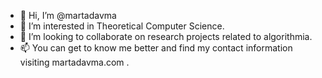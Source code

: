 - 👋 Hi, I’m @martadavma
- 👀 I’m interested in Theoretical Computer Science.
- 💞️ I’m looking to collaborate on research projects related to algorithmia.
- 📫 You can get to know me better and find my contact information visiting martadavma.com .

<!---
martadavma/martadavma is a ✨ special ✨ repository because its `README.md` (this file) appears on your GitHub profile.
You can click the Preview link to take a look at your changes.
--->
